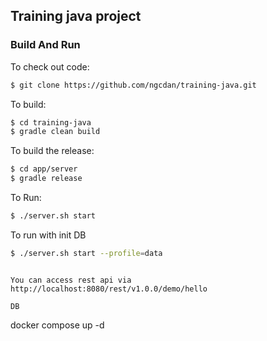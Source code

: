 ## Training java project 

### Build And Run

To check out code:
```sh
$ git clone https://github.com/ngcdan/training-java.git
```

To build:

```sh
$ cd training-java
$ gradle clean build
```

To build the release:

```sh
$ cd app/server
$ gradle release
```

To Run:

```sh
$ ./server.sh start
```

To run with init DB 
```sh
$ ./server.sh start --profile=data
```

```

You can access rest api via http://localhost:8080/rest/v1.0.0/demo/hello

DB 
```
docker compose up -d
```

